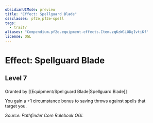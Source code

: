 ```yaml
---
obsidianUIMode: preview
title: "Effect: Spellguard Blade"
cssclasses: pf2e,pf2e-spell
tags:
  - trait/
aliases: "Compendium.pf2e.equipment-effects.Item.zqKzWGLODgIvtiKf"
license: OGL
---
```

# Effect: Spellguard Blade
## Level 7
### 






Granted by [[Equipment/Spellguard Blade|Spellguard Blade]]

You gain a +1 circumstance bonus to saving throws against spells that target you.

*Source: Pathfinder Core Rulebook*
*OGL*